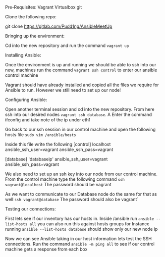 Pre-Requisites:
Vagrant
Virtualbox
git

Clone the following repo:

git clone https://gitlab.com/Pudd1ng/AnsibleMeetUp

Bringing up the environment:

Cd into the new repository and run the command `vagrant up`

Installing Ansible:

Once the environment is up and running we should be able to ssh into our new,
machines run the command `vagrant ssh control` to enter our ansible control
machine

Vagrant should have already installed and copied all the files we require for
Ansible to run. However we still need to set up our node!

Configuring Ansible:

Open another terminal session and cd into the new repository. From here ssh
into our desired nodes `vagrant ssh database`. A Enter the command ifconfig and
take note of the ip under eth1

Go back to our ssh session in our control machine and open the following hosts
file `sudo vim /ansible/hosts` 

Inside this file write the following
[control]
localhost ansible_ssh_user=vagrant ansible_ssh_pass=vagrant

[database]
'databaseip' ansible_ssh_user=vagrant ansible_ssh_pass=vagrant

We also need to set up an ssh key into our node from our control machine. From
the control machine type the following command `ssh vagrant@localhost`
The password should be vagrant

As we want to communicate to our Database node do the same for that as well 
`ssh vagrant@database`
The password should also be vagrant`

Testing our connections:

First lets see if our inventory has our hosts in. Inside /ansible run `ansible
--list-hosts all` you can also run this against hosts groups for Instance
running `ansible --list-hosts database` should show only our new node ip

Now we can see Ansible taking in our host information lets test the SSH
connections. Run the command `ansible -m ping all` to see if our control machine
gets a response from each box
